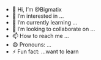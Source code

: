 - 👋 Hi, I’m @Bigmatix
- 👀 I’m interested in ...
- 🌱 I’m currently learning ...
- 💞️ I’m looking to collaborate on ...
- 📫 How to reach me ...
- 😄 Pronouns: ...
- ⚡ Fun fact: ...want to learn 

<!---
Bigmatix/Bigmatix is a ✨ special ✨ repository because its `README.md` (this file) appears on your GitHub profile.
You can click the Preview link to take a look at your changes.
--->
